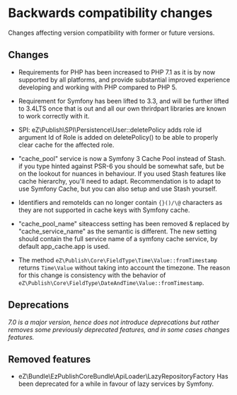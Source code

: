 # Backwards compatibility changes

Changes affecting version compatibility with former or future versions.

## Changes

* Requirements for PHP has been increased to PHP 7.1 as it is by now supported by all platforms,
  and provide substantial improved experience developing and working  with PHP compared to PHP 5.

* Requirement for Symfony has been lifted to 3.3, and will be further lifted to 3.4LTS once that is out and all our own
  thrirdpart libraries are known to work correctly with it.

* SPI: eZ\Publish\SPI\Persistence\User::deletePolicy adds role id argument
  Id of Role is added on deletePolicy() to be able to properly clear cache
  for the affected role.

* "cache_pool" service is now a Symfony 3 Cache Pool instead of Stash. if you type hinted against PSR-6 you should be
  somewhat safe, but be on the lookout for nuances in behaviour. If you used Stash features like cache hierarchy,
  you'll need to adapt. Recommendation is to adapt to use Symfony Cache, but you can also setup and use Stash yourself.

* Identifiers and remoteIds can no longer contain `{}()/\@` characters as they are not supported in cache keys with
  Symfony cache.

* "cache_pool_name" siteaccess setting has been removed & replaced by "cache_service_name" as the semantic is different.
  The new setting should contain the full service name of a  symfony cache service, by default app_cache.app is used.

* The method `eZ\Publish\Core\FieldType\Time\Value::fromTimestamp` returns `Time\Value` without
  taking into account the timezone. The reason for this change is consistency with the behavior of
  `eZ\Publish\Core\FieldType\DateAndTime\Value::fromTimestamp`.

## Deprecations

_7.0 is a major version, hence does not introduce deprecations but rather removes some previously deprecated features,
and in some cases changes features._


## Removed features

* eZ\Bundle\EzPublishCoreBundle\ApiLoader\LazyRepositoryFactory
  Has been deprecated for a while in favour of lazy services by Symfony.
